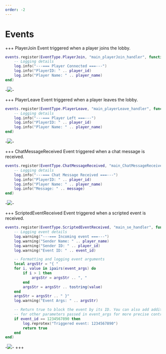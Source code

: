 ```yaml
---
order: -2
---
```


# Events

+++ PlayerJoin
Event triggered when a player joins the lobby.

```lua
events.register(EventType.PlayerJoin, "main_playerJoin_handler", function (player_id, player_name) 
    -- Logging details
    log.info("---=== Player Connected ===---")
    log.info("PlayerID: " .. player_id)
    log.info("Player Name: " .. player_name)
end)
```
-![](https://i.imgur.com/OEsHJaH.png)-


+++ PlayerLeave
Event triggered when a player leaves the lobby.

```lua
events.register(EventType.PlayerLeave, "main_playerLeave_handler", function (player_id, player_name) 
    -- Logging details
    log.info("---=== Player Left ===---")
    log.info("PlayerID: " .. player_id)
    log.info("Player Name: " .. player_name)
end)
```
-![](https://i.imgur.com/MaoFvPh.png)-

+++ ChatMessageReceived
Event triggered when a chat message is received.

```lua
events.register(EventType.ChatMessageReceived, "main_ChatMessageReceived_handler", function (player_id, player_name, message) 
    -- Logging details
    log.info("---=== Chat Message Received ===---")
    log.info("PlayerID: " .. player_id)
    log.info("Player Name: " .. player_name)
    log.info("Message: " .. message)
end)
```
-![](https://i.imgur.com/cOpcpRq.png)-

+++ ScriptedEventReceived
Event triggered when a scripted event is received.

```lua
events.register(EventType.ScriptedEventReceived, "main_se_handler", function(player_id, player_name, event_id, event_args)
    -- Logging event details
    log.warning("---=== Incoming event ===---")
    log.warning("Sender Name: " .. player_name)
    log.warning("Sender ID: " .. player_id)
    log.warning("Event ID: " .. event_id)

    -- Formatting and logging event arguments
    local argsStr = "{ "
    for i, value in ipairs(event_args) do
        if i > 1 then
            argsStr = argsStr .. ", "
        end
        argsStr = argsStr .. tostring(value)
    end
    argsStr = argsStr .. " }"
    log.warning("Event Args: " .. argsStr)

    -- Return true to block the event by its ID. You can also add additional checks
    -- for other parameters passed in event_args for more precise control over event handling.
    if event_id == 1234567890 then
        log.reprotex("Triggered event: 1234567890")
        return true
    end
end)
```
-![](https://i.imgur.com/iicE6XK.png)-
+++
